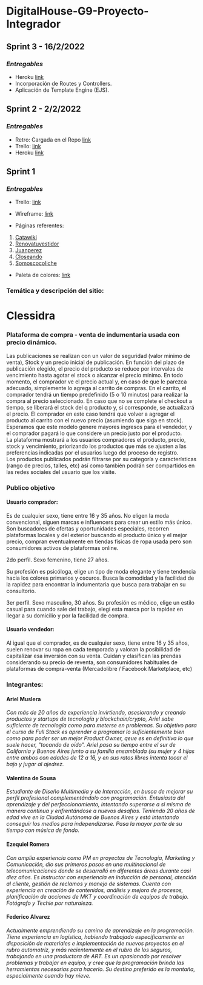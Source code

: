 
# DigitalHouse-G9-Proyecto-Integrador
## Sprint 3 - 16/2/2022
### _Entregables_

- Heroku [link](https://dh-g9-clessidra.herokuapp.com/)
- Incorporación de Routes y Controllers.
- Aplicación de Template Engine (EJS).

## Sprint 2 - 2/2/2022
### _Entregables_
- Retro: Cargada en el Repo [link](https://github.com/Ezerom77/DigitalHouse-G9-Proyecto-Integrador/blob/main/retro.md)
- Trello:  [link](https://trello.com/b/U0KKKwLH/sprint-1)
- Heroku [link](https://dh-g9-clessidra.herokuapp.com/)

## Sprint 1
### _Entregables_

- Trello:  [link](https://trello.com/b/U0KKKwLH/sprint-1)

- Wireframe: [link](https://drive.google.com/file/d/1ti_oavMh0R0u2lfFfm_bwNSz8EPGsros/view?usp=sharing)

- Páginas referentes:
1. [Catawiki](https://www.catawiki.com/es/c/597-ropa)
2. [Renovatuvestidor](https://www.renovatuvestidor.com/home)
3. [Juanperez](https://www.juanperez.com.ar)
4. [Closeando](https://closeando.com)
6. [Somoscocoliche](https://www.somoscocoliche.com)

- Paleta de colores:  [link](https://coolors.co/ee964b-fbfbff-d65780-000000)


### Temática y descripción del sitio:

# Clessidra 
  ### Plataforma de compra - venta de indumentaria usada con precio dinámico.
Las publicaciones se realizan con un valor de seguridad (valor mínimo de venta), Stock y un precio inicial de publicación. En función del plazo de publicación elegido, el precio del producto se reduce por intervalos de vencimiento hasta agotar el stock o alcanzar el precio mínimo. En todo momento, el comprador ve el precio actual y, en caso de que le parezca adecuado, simplemente lo agrega al carrito de compras. En el carrito, el comprador tendrá un tiempo predefinido (5 o 10 minutos) para realizar la compra al precio seleccionado. En caso que no se complete el checkout a tiempo, se liberará el stock del q producto y, si corresponde, se actualizará el precio. El comprador en este caso tendrá que volver a agregar el producto al carrito con el nuevo precio (asumiendo que siga en stock).   
Esperamos que este modelo genere mayores ingresos para el vendedor, y el comprador pagará lo que considere un precio justo por el producto.  
La plataforma mostrará a los usuarios compradores el producto, precio, stock y vencimiento, priorizando los productos que más se ajusten a las preferencias indicadas por el usuarios luego del proceso de registro.  
Los productos publicados podrán filtrarse por su categoría y características (rango de precios, talles, etc) así como también podrán ser compartidos en las redes sociales del usuario que los visite.



### Publico objetivo
#### Usuario comprador:
Es de cualquier sexo, tiene entre 16 y 35 años.
No eligen la moda convencional, siguen marcas e influencers para crear un estilo más único.
Son buscadores de ofertas y oportunidades especiales, recorren plataformas locales y del exterior buscando el producto único y el mejor precio, compran eventualmente en tiendas físicas de ropa usada pero son consumidores activos de plataformas online.

2do perfil. Sexo femenino, tiene 27 años.

Su profesión es psicóloga, elige un tipo de moda elegante y tiene tendencia hacia los colores primarios y oscuros.
Busca la comodidad y la facilidad de la rapidez para encontrar
la indumentaria  que busca para trabajar en su consultorio.

3er perfil.  Sexo masculino, 30 años.
Su profesión es médico, elige un estilo casual para cuando sale
del trabajo, elegí esta marca por la rapidez en llegar a su domicilio
y por la facilidad de compra.


#### Usuario vendedor:
Al igual que el comprador, es de cualquier sexo, tiene entre 16 y 35 años, suelen renovar su ropa en cada temporada y valoran la posibilidad de capitalizar esa inversión con su venta.
Cuidan y clasifican las prendas considerando su precio de reventa, son consumidores habituales de plataformas de compra-venta (Mercadolibre / Facebook Marketplace, etc) 

### Integrantes:

#### Ariel Muslera
*Con más de 20 años de experiencia invirtiendo, asesiorando y creando productos y startups de tecnología y blockchain/crypto, Ariel sabe suficiente de tecnología como para meterse en problemas. Su objetivo para el curso de Full Stack es aprender a programar lo suficientemente bien como para poder ser un mejor Product Owner, qeue es en definitiva lo que suele hacer, "tocando de oído". 
Ariel pasa su tiempo entre el sur de California y Buenos Aires junto a su familia ensamblada (su mujer y 4 hijas entre ambos con edades de 12 a 16, y en sus ratos libres intenta tocar el bajo y jugar al ajedrez.*

#### Valentina de Sousa
*Estudiante de Diseño Multimedia y de Interacción, en busca de mejorar su perfil profesional complementándolo con programación. Entusiasta del aprendizaje y del perfeccionamiento, intentando superarse a si misma de manera continua y enfrentándose a nuevos desafíos. Teniendo 20 años de edad vive en la Ciudad Autónoma de Buenos Aires y está intentando conseguir los medios para independizarse. Pasa la mayor parte de su tiempo con música de fondo.*

#### Ezequiel Romera
*Con amplia experiencia como PM en proyectos de Tecnología, Marketing y Comunicación, dio sus primeros pasos en una multinacional de telecomunicaciones donde se desarrolló en diferentes áreas durante casi diez años. Es instructor con experiencia en inducción de personal, atención al cliente, gestión de reclamos y manejo de sistemas. Cuenta con experiencia en creación de contenidos, análisis y mejora de procesos, planificación de acciones de MKT y coordinación de equipos de trabajo. Fotógrafo y Techie por naturaleza.*

#### Federico Alvarez
*Actualmente emprendiendo su camino de aprendizaje en la programación. Tiene experiencia en logística, habiendo trabajado específicamente en disposición de materiales e implementación de nuevos proyectos en el rubro automotriz, y más recientemente en el rubro de los seguros, trabajando en una productora de ART. 
Es un apasionado por resolver problemas y trabajar en equipo, y cree que la programación brinda las herramientas necesarias para hacerlo. 
Su destino preferido es la montaña, especialmente cuando hay nieve.* 
